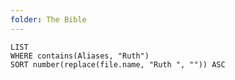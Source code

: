 ```yaml
---
folder: The Bible
---
```


```dataview
LIST 
WHERE contains(Aliases, "Ruth")
SORT number(replace(file.name, "Ruth ", "")) ASC
```
 

